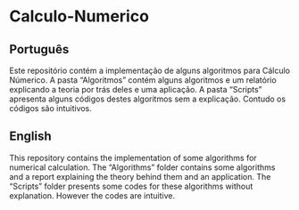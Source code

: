 # Calculo-Numerico

## Português
Este repositório contém a implementação de alguns algoritmos para Cálculo Númerico.
A pasta “Algoritmos” contém alguns algoritmos e um relatório explicando a teoria por trás deles e uma aplicação.
A pasta “Scripts” apresenta alguns códigos destes algoritmos sem a explicação. Contudo os códigos são intuitivos.

## English
This repository contains the implementation of some algorithms for numerical calculation.
The “Algorithms” folder contains some algorithms and a report explaining the theory behind them and an application.
The “Scripts” folder presents some codes for these algorithms without explanation. However the codes are intuitive.
